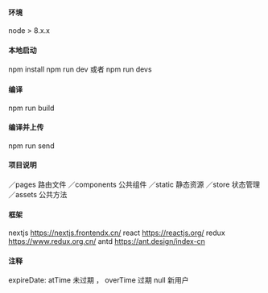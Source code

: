 #### 环境

node > 8.x.x

#### 本地启动

npm install
npm run dev
或者
npm run devs

#### 编译

<!-- 编译到./dist 目录 -->

npm run build

#### 编译并上传

<!-- 执行start.sh脚本编译，执行upload脚本上传 -->

npm run send

#### 项目说明

／pages 路由文件
／components 公共组件
／static 静态资源
／store 状态管理
／assets 公共方法

#### 框架

nextjs https://nextjs.frontendx.cn/
react https://reactjs.org/
redux https://www.redux.org.cn/
antd https://ant.design/index-cn

#### 注释

expireDate: atTime 未过期 ， overTime 过期 null 新用户
